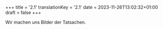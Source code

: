 +++
title = '2.1'
translationKey = '2.1'
date = 2023-11-26T13:02:32+01:00
draft = false
+++

Wir machen uns Bilder der Tatsachen.
